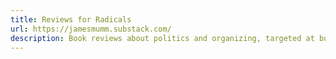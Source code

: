 ```yaml
---
title: Reviews for Radicals
url: https://jamesmumm.substack.com/
description: Book reviews about politics and organizing, targeted at busy organizers.
---
```


